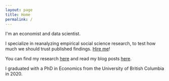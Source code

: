 ```yaml
---
layout: page
title: Home
permalink: /
---
```

I'm an economist and data scientist.

I specialize in reanalyzing empirical social science research, to test how much we should trust published findings.
[Hire me](https://michaelwiebe.com/hire-me/)!
<!--You can support me on Patreon [here](https://www.patreon.com/michael_wiebe).-->

You can find my research [here](https://michaelwiebe.com/research/) and read my blog posts [here](https://michaelwiebe.com/blog/).

I graduated with a PhD in Economics from the University of British Columbia in 2020.
